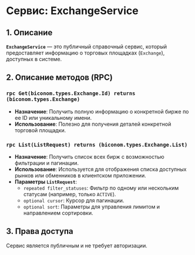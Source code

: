 # Сервис: ExchangeService

## 1. Описание

**`ExchangeService`** — это публичный справочный сервис, который предоставляет информацию о торговых площадках (`Exchange`), доступных в системе.

## 2. Описание методов (RPC)

### `rpc Get(biconom.types.Exchange.Id) returns (biconom.types.Exchange)`
- **Назначение**: Получить полную информацию о конкретной бирже по ее ID или уникальному имени.
- **Использование**: Полезно для получения деталей конкретной торговой площадки.

### `rpc List(ListRequest) returns (biconom.types.Exchange.List)`
- **Назначение**: Получить список всех бирж с возможностью фильтрации и пагинации.
- **Использование**: Используется для отображения списка доступных рынков или обменников в клиентском приложении.
- **Параметры `ListRequest`**:
  - `repeated filter_statuses`: Фильтр по одному или нескольким статусам (например, только `ACTIVE`).
  - `optional cursor`: Курсор для пагинации.
  - `optional sort`: Параметры для управления лимитом и направлением сортировки.

## 3. Права доступа

Сервис является публичным и не требует авторизации.